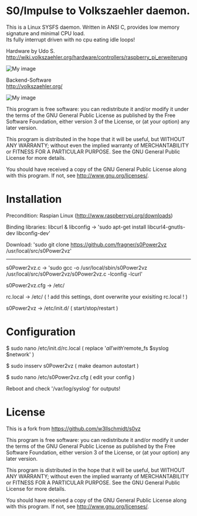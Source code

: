 S0/Impulse to Volkszaehler daemon.
==================================

This is a Linux SYSFS daemon. Written in ANSI C, provides low memory signature and minimal CPU load.  
Its fully interrupt driven with no cpu eating idle loops!

Hardware by Udo S.  
http://wiki.volkszaehler.org/hardware/controllers/raspberry_pi_erweiterung

![My image](http://wiki.volkszaehler.org/_media/hardware/controllers/raspi_6xs0_3x1-wire_1xir_bestueckt.png?w=200)  

Backend-Software  
http://volkszaehler.org/

![My image](http://wiki.volkszaehler.org/_media/software/releases/demo-screenshot.jpg?w=300)

This program is free software: you can redistribute it and/or modify
it under the terms of the GNU General Public License as published by
the Free Software Foundation, either version 3 of the License, or
(at your option) any later version.

This program is distributed in the hope that it will be useful,
but WITHOUT ANY WARRANTY; without even the implied warranty of
MERCHANTABILITY or FITNESS FOR A PARTICULAR PURPOSE.  See the
GNU General Public License for more details.

You should have received a copy of the GNU General Public License
along with this program.  If not, see <http://www.gnu.org/licenses/>.

Installation
============

Precondition: Raspian Linux (http://www.raspberrypi.org/downloads) 

Binding libraries: libcurl & libconfig -> 'sudo apt-get install libcurl4-gnutls-dev libconfig-dev'

Download: 'sudo git clone https://github.com/fragner/s0Power2vz /usr/local/src/s0Power2vz'

---

s0Power2vz.c 	 	-> 'sudo gcc -o /usr/local/sbin/s0Power2vz /usr/local/src/s0Power2vz/s0Power2vz.c -lconfig -lcurl'

s0Power2vz.cfg	 	-> /etc/  

rc.local  	-> /etc/  ( ! add this settings, dont overwrite your exisiting rc.local ! )

s0Power2vz 	 	-> /etc/init.d/ ( start/stop/restart )

Configuration
=============

$ sudo nano /etc/init.d/rc.local ( replace '$all' with '$remote_fs $syslog $network' )

$ sudo insserv s0Power2vz ( make deamon autostart )

$ sudo nano /etc/s0Power2vz.cfg ( edit your config )

Reboot and check '/var/log/syslog' for outputs!

License
=======
This is a fork from https://github.com/w3llschmidt/s0vz


This program is free software: you can redistribute it and/or modify
it under the terms of the GNU General Public License as published by
the Free Software Foundation, either version 3 of the License, or
(at your option) any later version.

This program is distributed in the hope that it will be useful,
but WITHOUT ANY WARRANTY; without even the implied warranty of
MERCHANTABILITY or FITNESS FOR A PARTICULAR PURPOSE.  See the
GNU General Public License for more details.

You should have received a copy of the GNU General Public License
along with this program.  If not, see <http://www.gnu.org/licenses/>.
